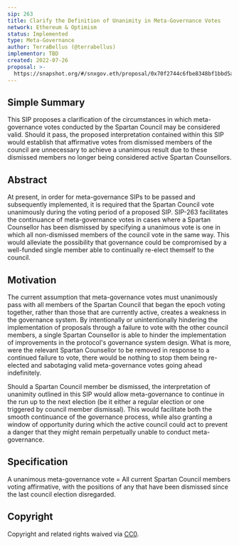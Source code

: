 ```yaml
---
sip: 263
title: Clarify the Definition of Unanimity in Meta-Governance Votes
network: Ethereum & Optimism
status: Implemented
type: Meta-Governance
author: TerraBellus (@terrabellus)
implementor: TBD
created: 2022-07-26
proposal: >-
  https://snapshot.org/#/snxgov.eth/proposal/0x70f2744c6fbe8348bf1bbd5a89cd1337ad6ebe5a856b9485a5fa8dfe8149d39f
---
```


<!--You can leave these HTML comments in your merged SIP and delete the visible duplicate text guides, they will not appear and may be helpful to refer to if you edit it again. This is the suggested template for new SIPs. Note that an SIP number will be assigned by an editor. When opening a pull request to submit your SIP, please use an abbreviated title in the filename, `sip-draft_title_abbrev.md`. The title should be 44 characters or less.-->

## Simple Summary

<!--"If you can't explain it simply, you don't understand it well enough." Simply describe the outcome the proposed changes intends to achieve. This should be non-technical and accessible to a casual community member.-->

This SIP proposes a clarification of the circumstances in which meta-governance votes conducted by the Spartan Council may be considered valid. Should it pass, the proposed interpretation contained within this SIP would establish that affirmative votes from dismissed members of the council are unnecessary to achieve a unanimous result due to these dismissed members no longer being considered active Spartan Counsellors.

## Abstract

<!--A short (~200 word) description of the proposed change, the abstract should clearly describe the proposed change. This is what *will* be done if the SIP is implemented, not *why* it should be done or *how* it will be done. If the SIP proposes deploying a new contract, write, "we propose to deploy a new contract that will do x".-->

At present, in order for meta-governance SIPs to be passed and subsequently implemented, it is required that the Spartan Council vote unanimously during the voting period of a proposed SIP. SIP-263 facilitates the continuance of meta-governance votes in cases where a Spartan Counsellor has been dismissed by specifying a unanimous vote is one in which all non-dismissed members of the council vote in the same way. This would alleviate the possibility that governance could be compromised by a well-funded single member able to continually re-elect themself to the council.

## Motivation

<!--This is the problem statement. This is the *why* of the SIP. It should clearly explain *why* the current state of the protocol is inadequate.  It is critical that you explain *why* the change is needed, if the SIP proposes changing how something is calculated, you must address *why* the current calculation is innaccurate or wrong. This is not the place to describe how the SIP will address the issue!-->

The current assumption that meta-governance votes must unanimously pass with all members of the Spartan Council that began the epoch voting together, rather than those that are currently active, creates a weakness in the governance system. By intentionally or unintentionally hindering the implementation of proposals through a failure to vote with the other council members, a single Spartan Counsellor is able to hinder the implementation of improvements in the protocol's governance system design. What is more, were the relevant Spartan Counsellor to be removed in response to a continued failure to vote, there would be nothing to stop them being re-elected and sabotaging valid meta-governance votes going ahead indefinitely.

Should a Spartan Council member be dismissed, the interpretation of unanimity outlined in this SIP would allow meta-governance to continue in the run up to the next election (be it either a regular election or one triggered by council member dismissal). This would facilitate both the smooth continuance of the governance process, while also granting a window of opportunity during which the active council could act to prevent a danger that they might remain perpetually unable to conduct meta-governance. 

## Specification

<!--The specification should describe the syntax and semantics of any new feature, there are five sections
1. Overview
2. Rationale
3. Technical Specification
4. Test Cases
5. Configurable Values
-->

A unanimous meta-governance vote = All current Spartan Council members voting affirmative, with the positions of any that have been dismissed since the last council election disregarded.

## Copyright

Copyright and related rights waived via [CC0](https://creativecommons.org/publicdomain/zero/1.0/).
